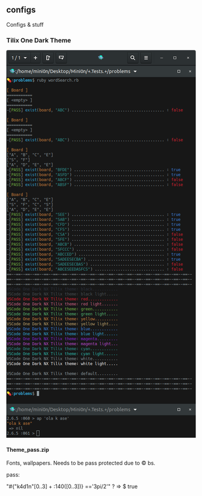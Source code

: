 ## configs

Configs &amp; stuff

### Tilix One Dark Theme
![tilix ss](https://github.com/Mini0n/configs/blob/master/Tilix/tilix_theme.png)

#### Theme_pass.zip
Fonts, wallpapers.
Needs to be pass protected due to © bs.

pass: 

"#{\"k4d1n\"[0..3] + :140([0..3])} =='3pi/2'" ? => $ true
